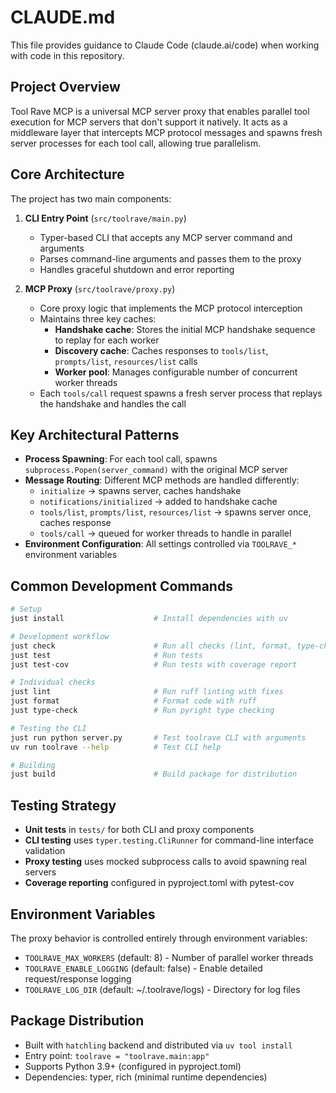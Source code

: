 # CLAUDE.md

This file provides guidance to Claude Code (claude.ai/code) when working with code in this repository.

## Project Overview

Tool Rave MCP is a universal MCP server proxy that enables parallel tool execution for MCP servers that don't support it natively. It acts as a middleware layer that intercepts MCP protocol messages and spawns fresh server processes for each tool call, allowing true parallelism.

## Core Architecture

The project has two main components:

1. **CLI Entry Point** (`src/toolrave/main.py`)
   - Typer-based CLI that accepts any MCP server command and arguments
   - Parses command-line arguments and passes them to the proxy
   - Handles graceful shutdown and error reporting

2. **MCP Proxy** (`src/toolrave/proxy.py`)
   - Core proxy logic that implements the MCP protocol interception
   - Maintains three key caches:
     - **Handshake cache**: Stores the initial MCP handshake sequence to replay for each worker
     - **Discovery cache**: Caches responses to `tools/list`, `prompts/list`, `resources/list` calls
     - **Worker pool**: Manages configurable number of concurrent worker threads
   - Each `tools/call` request spawns a fresh server process that replays the handshake and handles the call

## Key Architectural Patterns

- **Process Spawning**: For each tool call, spawns `subprocess.Popen(server_command)` with the original MCP server
- **Message Routing**: Different MCP methods are handled differently:
  - `initialize` → spawns server, caches handshake
  - `notifications/initialized` → added to handshake cache  
  - `tools/list`, `prompts/list`, `resources/list` → spawns server once, caches response
  - `tools/call` → queued for worker threads to handle in parallel
- **Environment Configuration**: All settings controlled via `TOOLRAVE_*` environment variables

## Common Development Commands

```bash
# Setup
just install                    # Install dependencies with uv

# Development workflow  
just check                      # Run all checks (lint, format, type-check)
just test                       # Run tests
just test-cov                   # Run tests with coverage report

# Individual checks
just lint                       # Run ruff linting with fixes
just format                     # Format code with ruff
just type-check                 # Run pyright type checking

# Testing the CLI
just run python server.py       # Test toolrave CLI with arguments
uv run toolrave --help          # Test CLI help

# Building
just build                      # Build package for distribution
```

## Testing Strategy

- **Unit tests** in `tests/` for both CLI and proxy components
- **CLI testing** uses `typer.testing.CliRunner` for command-line interface validation
- **Proxy testing** uses mocked subprocess calls to avoid spawning real servers
- **Coverage reporting** configured in pyproject.toml with pytest-cov

## Environment Variables

The proxy behavior is controlled entirely through environment variables:
- `TOOLRAVE_MAX_WORKERS` (default: 8) - Number of parallel worker threads
- `TOOLRAVE_ENABLE_LOGGING` (default: false) - Enable detailed request/response logging  
- `TOOLRAVE_LOG_DIR` (default: ~/.toolrave/logs) - Directory for log files

## Package Distribution

- Built with `hatchling` backend and distributed via `uv tool install`
- Entry point: `toolrave = "toolrave.main:app"` 
- Supports Python 3.9+ (configured in pyproject.toml)
- Dependencies: typer, rich (minimal runtime dependencies)